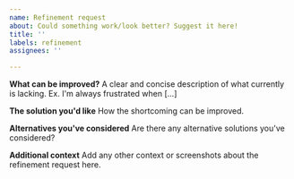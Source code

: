 ```yaml
---
name: Refinement request
about: Could something work/look better? Suggest it here!
title: ''
labels: refinement
assignees: ''

---
```


**What can be improved?**
A clear and concise description of what currently is lacking. Ex. I'm always frustrated when [...]

**The solution you'd like**
How the shortcoming can be improved.

**Alternatives you've considered**
Are there any alternative solutions you've considered?

**Additional context**
Add any other context or screenshots about the refinement request here.
